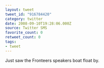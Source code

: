 ```yaml
---
layout: tweet
tweet_id: "916784420"
category: twitter
date: 2008-09-10T19:28:06.000Z
source: Twitter SMS
favorite_count: 0
retweet_count: 0
tags:
- tweet
---
```


Just saw the Fronteers speakers boat float by.
